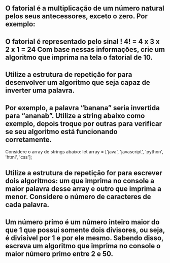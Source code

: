 ## O fatorial é a multiplicação de um número natural pelos seus antecessores, exceto o zero. Por exemplo: 
O fatorial é representado pelo sinal !
4! = 4 x 3 x 2 x 1 = 24
Com base nessas informações, crie um algoritmo que imprima na tela o fatorial de 10.
--------------------------------------------------------------------------------------------------------
## Utilize a estrutura de repetição for para desenvolver um algoritmo que seja capaz de inverter uma palavra. 
Por exemplo, a palavra “banana” seria invertida para “ananab”. Utilize a string abaixo como exemplo, depois troque por outras para verificar se seu algoritmo está funcionando corretamente.
--------------------------------------------------------------------------------------------------------
Considere o array de strings abaixo:
let array = ['java', 'javascript', 'python', 'html', 'css'];

Utilize a estrutura de repetição for para escrever dois algoritmos: um que imprima no console a maior palavra desse array e outro que imprima a menor. Considere o número de caracteres de cada palavra.
--------------------------------------------------------------------------------------------------------
Um número primo é um número inteiro maior do que 1 que possui somente dois divisores, ou seja, é divisível por 1 e por ele mesmo. Sabendo disso, escreva um algoritmo que imprima no console o maior número primo entre 2 e 50.
--------------------------------------------------------------------------------------------------------
